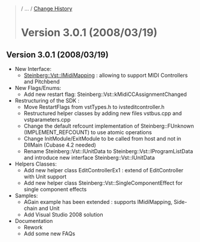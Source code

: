 >/ ... / [Change History](../Index.md)
>
># Version 3.0.1 (2008/03/19)

## Version 3.0.1 (2008/03/19)

- New Interface:
    - [Steinberg::Vst::IMidiMapping](https://steinbergmedia.github.io/vst3_doc/vstinterfaces/classSteinberg_1_1Vst_1_1IMidiMapping.html) : allowing to support MIDI Controllers and Pitchbend
- New Flags/Enums:
    - Add new restart flag: Steinberg::Vst::kMidiCCAssignmentChanged
- Restructuring of the SDK :
    - Move RestartFlags from vstTypes.h to ivsteditcontroller.h
    - Restructured helper classes by adding new files vstbus.cpp and vstparameters.cpp
    - Change the default refcount implementation of Steinberg::FUnknown (IMPLEMENT_REFCOUNT) to use atomic operations
    - Change InitModule/ExitModule to be called from host and not in DllMain (Cubase 4.2 needed)
    - Rename Steinberg::Vst::IUnitData to Steinberg::Vst::IProgramListData and introduce new interface Steinberg::Vst::IUnitData
- Helpers Classes:
    - Add new helper class EditControllerEx1 : extend of EditController with Unit support
    - Add new helper class Steinberg::Vst::SingleComponentEffect for single component effects
- Samples:
    - AGain example has been extended : supports IMidiMapping, Side-chain and Unit
    - Add Visual Studio 2008 solution
- Documentation
    - Rework
    - Add some new FAQs